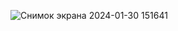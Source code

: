 ![Снимок экрана 2024-01-30 151641](https://github.com/xd-zede32x/My-Fifteenth-Game/assets/125603037/e4788a9c-44d5-46d1-abe9-054a4e9cd1c2)
